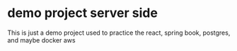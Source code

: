 # demo project server side

This is just a demo project used to practice the react, spring book, postgres, and maybe docker aws

